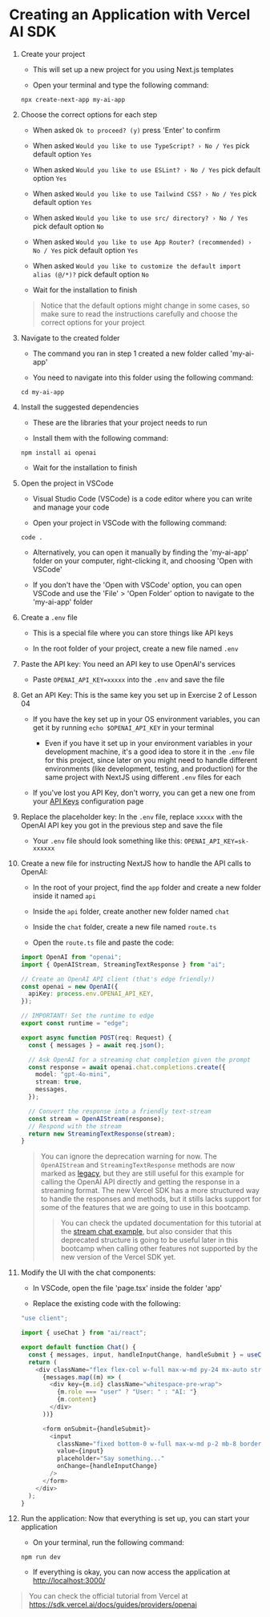 # Creating an Application with Vercel AI SDK

1. Create your project

   - This will set up a new project for you using Next.js templates

   - Open your terminal and type the following command:

   `npx create-next-app my-ai-app`

2. Choose the correct options for each step

   - When asked `Ok to proceed? (y)` press 'Enter' to confirm

   - When asked `Would you like to use TypeScript? › No / Yes` pick default option `Yes`

   - When asked `Would you like to use ESLint? › No / Yes` pick default option `Yes`

   - When asked `Would you like to use Tailwind CSS? › No / Yes` pick default option `Yes`

   - When asked `Would you like to use src/ directory? › No / Yes` pick default option `No`

   - When asked `Would you like to use App Router? (recommended) › No / Yes` pick default option `Yes`

   - When asked `Would you like to customize the default import alias (@/*)?` pick default option `No`

   - Wait for the installation to finish

   > Notice that the default options might change in some cases, so make sure to read the instructions carefully and choose the correct options for your project

3. Navigate to the created folder

   - The command you ran in step 1 created a new folder called 'my-ai-app'

   - You need to navigate into this folder using the following command:

   `cd my-ai-app`

4. Install the suggested dependencies

   - These are the libraries that your project needs to run

   - Install them with the following command:

   `npm install ai openai`

   - Wait for the installation to finish

5. Open the project in VSCode

   - Visual Studio Code (VSCode) is a code editor where you can write and manage your code

   - Open your project in VSCode with the following command:

   `code .`

   - Alternatively, you can open it manually by finding the 'my-ai-app' folder on your computer, right-clicking it, and choosing 'Open with VSCode'

   - If you don't have the 'Open with VSCode' option, you can open VSCode and use the 'File' > 'Open Folder' option to navigate to the 'my-ai-app' folder

6. Create a `.env` file

   - This is a special file where you can store things like API keys

   - In the root folder of your project, create a new file named `.env`

7. Paste the API key: You need an API key to use OpenAI's services

   - Paste `OPENAI_API_KEY=xxxxx` into the `.env` and save the file

8. Get an API Key: This is the same key you set up in Exercise 2 of Lesson 04

   - If you have the key set up in your OS environment variables, you can get it by running `echo $OPENAI_API_KEY` in your terminal

     - Even if you have it set up in your environment variables in your development machine, it's a good idea to store it in the `.env` file for this project, since later on you might need to handle different environments (like development, testing, and production) for the same project with NextJS using different `.env` files for each

   - If you've lost you API Key, don't worry, you can get a new one from your [API Keys](https://platform.openai.com/api-keys) configuration page

9. Replace the placeholder key: In the `.env` file, replace `xxxxx` with the OpenAI API key you got in the previous step and save the file

   - Your `.env` file should look something like this: `OPENAI_API_KEY=sk-xxxxxx`

10. Create a new file for instructing NextJS how to handle the API calls to OpenAI:

    - In the root of your project, find the `app` folder and create a new folder inside it named `api`

    - Inside the `api` folder, create another new folder named `chat`

    - Inside the `chat` folder, create a new file named `route.ts`

    - Open the `route.ts` file and paste the code:

    ```typescript
    import OpenAI from "openai";
    import { OpenAIStream, StreamingTextResponse } from "ai";

    // Create an OpenAI API client (that's edge friendly!)
    const openai = new OpenAI({
      apiKey: process.env.OPENAI_API_KEY,
    });

    // IMPORTANT! Set the runtime to edge
    export const runtime = "edge";

    export async function POST(req: Request) {
      const { messages } = await req.json();

      // Ask OpenAI for a streaming chat completion given the prompt
      const response = await openai.chat.completions.create({
        model: "gpt-4o-mini",
        stream: true,
        messages,
      });

      // Convert the response into a friendly text-stream
      const stream = OpenAIStream(response);
      // Respond with the stream
      return new StreamingTextResponse(stream);
    }
    ```

    > You can ignore the deprecation warning for now. The `OpenAIStream` and `StreamingTextResponse` methods are now marked as [legacy](https://sdk.vercel.ai/providers/legacy-providers/openai), but they are still useful for this example for calling the OpenAI API directly and getting the response in a streaming format. The new Vercel SDK has a more structured way to handle the responses and methods, but it stills lacks support for some of the features that we are going to use in this bootcamp.
    > > You can check the updated documentation for this tutorial at the [stream chat example](https://sdk.vercel.ai/examples/next-app/chat/stream-chat-completion), but also consider that this deprecated structure is going to be useful later in this bootcamp when calling other features not supported by the new version of the Vercel SDK yet.

11. Modify the UI with the chat components:

    - In VSCode, open the file 'page.tsx' inside the folder 'app'

    - Replace the existing code with the following:

    ```typescript
    "use client";

    import { useChat } from "ai/react";

    export default function Chat() {
      const { messages, input, handleInputChange, handleSubmit } = useChat();
      return (
        <div className="flex flex-col w-full max-w-md py-24 mx-auto stretch">
          {messages.map((m) => (
            <div key={m.id} className="whitespace-pre-wrap">
              {m.role === "user" ? "User: " : "AI: "}
              {m.content}
            </div>
          ))}

          <form onSubmit={handleSubmit}>
            <input
              className="fixed bottom-0 w-full max-w-md p-2 mb-8 border border-gray-300 rounded shadow-xl text-black"
              value={input}
              placeholder="Say something..."
              onChange={handleInputChange}
            />
          </form>
        </div>
      );
    }
    ```

12. Run the application: Now that everything is set up, you can start your application

    - On your terminal, run the following command:

    `npm run dev`

    - If everything is okay, you can now access the application at <http://localhost:3000/>

> You can check the official tutorial from Vercel at <https://sdk.vercel.ai/docs/guides/providers/openai>
